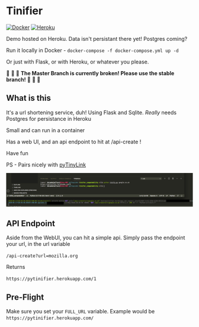 # Tinifier

[![Docker](https://images.microbadger.com/badges/version/mmillerlb/pytinifier.svg)](https://hub.docker.com/r/mmillerlb/pytinifier)
[![Heroku](https://heroku-badge.herokuapp.com/?app=heroku-badge)](https://pytinifier.herokuapp.com/)

Demo hosted on Heroku. Data isn't persistant there yet! Postgres coming?

Run it locally in Docker - `docker-compose -f docker-compose.yml up -d`

Or just with Flask, or with Heroku, or whatever you please.

🚧 🚧 🚧 **The Master Branch is currently broken! Please use the stable branch!** 🚧 🚧 🚧

## What is this

It's a url shortening service, duh! Using Flask and Sqlite.  _Really_ needs Postgres for persistance in Heroku

Small and can run in a container

Has a web UI, and an api endpoint to hit at /api-create !

Have fun

PS - Pairs nicely with [pyTinyLink](https://github.com/mmillerlevels/pyTinyLink/tree/tinifer_compatability)

![pyTinyLink and Tinifier](.github/images/tada.png)

## API Endpoint

Aside from the WebUI, you can hit a simple api. Simply pass the endpoint your url, in the url variable

`/api-create?url=mozilla.org`

Returns

`https://pytinifier.herokuapp.com/1`

## Pre-Flight

Make sure you set your `FULL_URL` variable. Example would be `https://pytinifier.herokuapp.com/`
